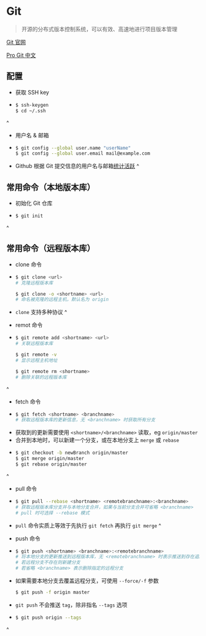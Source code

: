 ---
---

# Git

> 开源的分布式版本控制系统，可以有效、高速地进行项目版本管理

[Git 官网](https://git-scm.com/)

[Pro Git 中文](https://git-scm.com/book/zh/v2)

## 配置

-   获取 SSH key
-   ```bash
    $ ssh-keygen
    $ cd ~/.ssh
    ```
^

-   用户名 & 邮箱
-   ```bash
    $ git config --global user.name "userName"
    $ git config --global user.email mail@example.com
    ```
-   Github 根据 Git 提交信息的用户名与邮箱[统计活跃](https://help.github.com/articles/why-are-my-contributions-not-showing-up-on-my-profile/)
^

## 常用命令（本地版本库）

-   初始化 Git 仓库
-   ```bash
    $ git init
    ```
^

##  常用命令（远程版本库）

-   clone 命令
-   ```bash
    $ git clone <url>
    # 克隆远程版本库

    $ git clone -o <shortname> <url>
    # 命名被克隆的远程主机，默认名为 origin
    ```
-   `clone` 支持多种协议
^

-   remot 命令
-   ```bash
    $ git remote add <shortname> <url>
    # 关联远程版本库

    $ git remote -v
    # 显示远程主机地址

    $ git remote rm <shortname>
    # 删除关联的远程版本库
    ```
^

-   fetch 命令
-   ```bash
    $ git fetch <shortname> <branchname>
    # 获取远程版本库的更新信息，无 <branchname> 时获取所有分支
    ```
-   获取到的更新需要使用 `<shortname>/<branchname>` 读取，eg `origin/master`
-   合并到本地时，可以新建一个分支，或在本地分支上 `merge` 或 `rebase`
-   ```bash
    $ git checkout -b newBranch origin/master
    $ git merge origin/master
    $ git rebase origin/master
    ```
^

-   pull 命令
-   ```bash
    $ git pull --rebase <shortname> <remotebranchname>:<branchname>
    # 获取远程版本库分支并与本地分支合并，如果与当前分支合并可省略 <branchname>
    # pull 时可选择 --rebase 模式
    ```
-   `pull` 命令实质上等效于先执行 `git fetch` 再执行 `git merge`
^

-   push 命令
-   ```bash
    $ git push <shortname> <branchname>:<remotebranchname>
    # 将本地分支的更新推送到远程版本库，无 <remotebranchname> 时表示推送到存在追踪关系的远程分支
    # 若远程分支不存在则新建分支
    # 若省略 <branchname> 表示删除指定的远程分支
    ```
-   如果需要本地分支去覆盖远程分支，可使用 `--force/-f` 参数
    ```bash
    $ git push -f origin master
    ```
-   `git push` 不会推送 `tag`，除非指名 `--tags` 选项
-   ```bash
    $ git push origin --tags
    ```
^
